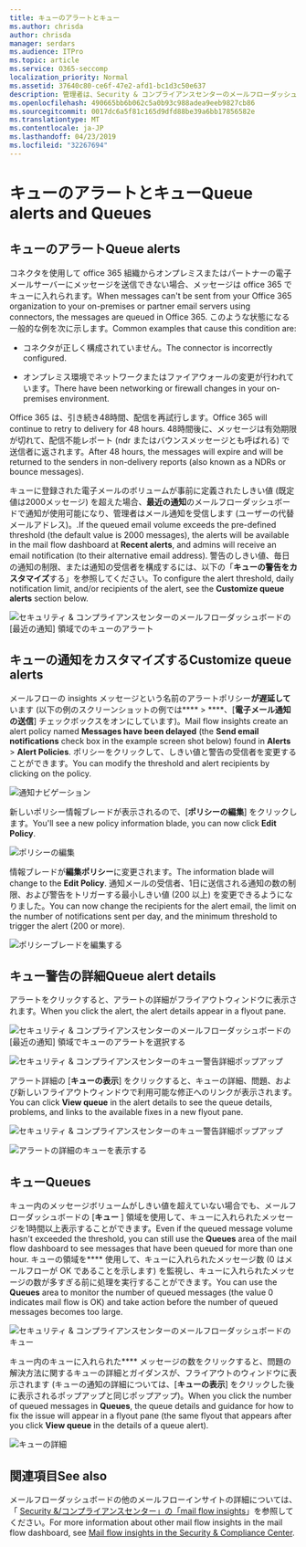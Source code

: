 ```yaml
---
title: キューのアラートとキュー
ms.author: chrisda
author: chrisda
manager: serdars
ms.audience: ITPro
ms.topic: article
ms.service: O365-seccomp
localization_priority: Normal
ms.assetid: 37640c80-ce6f-47e2-afd1-bc1d3c50e637
description: 管理者は、Security & コンプライアンスセンターのメールフローダッシュボードのキューのアラートとキューについて説明しています。
ms.openlocfilehash: 490665bb6b062c5a0b93c988adea9eeb9827cb86
ms.sourcegitcommit: 0017dc6a5f81c165d9dfd88be39a6bb17856582e
ms.translationtype: MT
ms.contentlocale: ja-JP
ms.lasthandoff: 04/23/2019
ms.locfileid: "32267694"
---
```

# <a name="queue-alerts-and-queues"></a><span data-ttu-id="088d7-103">キューのアラートとキュー</span><span class="sxs-lookup"><span data-stu-id="088d7-103">Queue alerts and Queues</span></span>

## <a name="queue-alerts"></a><span data-ttu-id="088d7-104">キューのアラート</span><span class="sxs-lookup"><span data-stu-id="088d7-104">Queue alerts</span></span>

<span data-ttu-id="088d7-105">コネクタを使用して office 365 組織からオンプレミスまたはパートナーの電子メールサーバーにメッセージを送信できない場合、メッセージは office 365 でキューに入れられます。</span><span class="sxs-lookup"><span data-stu-id="088d7-105">When messages can't be sent from your Office 365 organization to your on-premises or partner email servers using connectors, the messages are queued in Office 365.</span></span> <span data-ttu-id="088d7-106">このような状態になる一般的な例を次に示します。</span><span class="sxs-lookup"><span data-stu-id="088d7-106">Common examples that cause this condition are:</span></span>

- <span data-ttu-id="088d7-107">コネクタが正しく構成されていません。</span><span class="sxs-lookup"><span data-stu-id="088d7-107">The connector is incorrectly configured.</span></span>

- <span data-ttu-id="088d7-108">オンプレミス環境でネットワークまたはファイアウォールの変更が行われています。</span><span class="sxs-lookup"><span data-stu-id="088d7-108">There have been networking or firewall changes in your on-premises environment.</span></span>

<span data-ttu-id="088d7-109">Office 365 は、引き続き48時間、配信を再試行します。</span><span class="sxs-lookup"><span data-stu-id="088d7-109">Office 365 will continue to retry to delivery for 48 hours.</span></span> <span data-ttu-id="088d7-110">48時間後に、メッセージは有効期限が切れて、配信不能レポート (ndr またはバウンスメッセージとも呼ばれる) で送信者に返されます。</span><span class="sxs-lookup"><span data-stu-id="088d7-110">After 48 hours, the messages will expire and will be returned to the senders in non-delivery reports (also known as a NDRs or bounce messages).</span></span>

<span data-ttu-id="088d7-111">キューに登録された電子メールのボリュームが事前に定義されたしきい値 (既定値は2000メッセージ) を超えた場合、**最近の通知**のメールフローダッシュボードで通知が使用可能になり、管理者はメール通知を受信します (ユーザーの代替メールアドレス)。.</span><span class="sxs-lookup"><span data-stu-id="088d7-111">If the queued email volume exceeds the pre-defined threshold (the default value is 2000 messages), the alerts will be available in the mail flow dashboard at **Recent alerts**, and admins will receive an email notification (to their alternative email address).</span></span> <span data-ttu-id="088d7-112">警告のしきい値、毎日の通知の制限、または通知の受信者を構成するには、以下の「**キューの警告をカスタマイズ**する」を参照してください。</span><span class="sxs-lookup"><span data-stu-id="088d7-112">To configure the alert threshold, daily notification limit, and/or recipients of the alert, see the **Customize queue alerts** section below.</span></span>

![セキュリティ & コンプライアンスセンターのメールフローダッシュボードの [最近の通知] 領域でのキューのアラート](media/5fc4a51c-6118-4270-960b-c6b176ef94ae.png)

## <a name="customize-queue-alerts"></a><span data-ttu-id="088d7-114">キューの通知をカスタマイズする</span><span class="sxs-lookup"><span data-stu-id="088d7-114">Customize queue alerts</span></span>

<span data-ttu-id="088d7-115">メールフローの insights メッセージという名前のアラートポリシー**が遅延して**います (以下の例のスクリーンショットの例では\*\*\*\* \> \*\*\*\*、[**電子メール通知の送信**] チェックボックスをオンにしています)。</span><span class="sxs-lookup"><span data-stu-id="088d7-115">Mail flow insights create an alert policy named **Messages have been delayed** (the **Send email notifications** check box in the example screen shot below) found in **Alerts** \> **Alert Policies**.</span></span> <span data-ttu-id="088d7-116">ポリシーをクリックして、しきい値と警告の受信者を変更することができます。</span><span class="sxs-lookup"><span data-stu-id="088d7-116">You can modify the threshold and alert recipients by clicking on the policy.</span></span>

![通知ナビゲーション](media/efb95976-9e0b-484e-a2fd-093c5bc7a40f.png)

<span data-ttu-id="088d7-118">新しいポリシー情報ブレードが表示されるので、[**ポリシーの編集**] をクリックします。</span><span class="sxs-lookup"><span data-stu-id="088d7-118">You'll see a new policy information blade, you can now click **Edit Policy**.</span></span>

![ポリシーの編集](media/ed2aceae-3ee2-4849-a17e-87915987a7dd.png)

<span data-ttu-id="088d7-120">情報ブレードが**編集ポリシー**に変更されます。</span><span class="sxs-lookup"><span data-stu-id="088d7-120">The information blade will change to the **Edit Policy**.</span></span> <span data-ttu-id="088d7-121">通知メールの受信者、1日に送信される通知の数の制限、および警告をトリガーする最小しきい値 (200 以上) を変更できるようになりました。</span><span class="sxs-lookup"><span data-stu-id="088d7-121">You can now change the recipients for the alert email, the limit on the number of notifications sent per day, and the minimum threshold to trigger the alert (200 or more).</span></span>

![ポリシーブレードを編集する](media/c657cc74-7867-474c-b2c9-dc478449f990.png)

## <a name="queue-alert-details"></a><span data-ttu-id="088d7-123">キュー警告の詳細</span><span class="sxs-lookup"><span data-stu-id="088d7-123">Queue alert details</span></span>

<span data-ttu-id="088d7-124">アラートをクリックすると、アラートの詳細がフライアウトウィンドウに表示されます。</span><span class="sxs-lookup"><span data-stu-id="088d7-124">When you click the alert, the alert details appear in a flyout pane.</span></span>

![セキュリティ & コンプライアンスセンターのメールフローダッシュボードの [最近の通知] 領域でキューのアラートを選択する](media/1f6b0e96-5b2c-41ef-9684-9d813b3fabe6.png)

![セキュリティ & コンプライアンスセンターのキュー警告詳細ポップアップ](media/105c8fff-912f-4763-8806-2740ebdecd4b.png)

<span data-ttu-id="088d7-127">アラート詳細の [**キューの表示**] をクリックすると、キューの詳細、問題、および新しいフライアウトウィンドウで利用可能な修正へのリンクが表示されます。</span><span class="sxs-lookup"><span data-stu-id="088d7-127">You can click **View queue** in the alert details to see the queue details, problems, and links to the available fixes in a new flyout pane.</span></span>

![セキュリティ & コンプライアンスセンターのキュー警告詳細ポップアップ](media/8ff60955-55ef-4f32-a966-85e02cb608d1.png)

![アラートの詳細のキューを表示する](media/4eb088fe-5dd9-4bf4-b959-c1bb2545c515.png)

## <a name="queues"></a><span data-ttu-id="088d7-130">キュー</span><span class="sxs-lookup"><span data-stu-id="088d7-130">Queues</span></span>

<span data-ttu-id="088d7-131">キュー内のメッセージボリュームがしきい値を超えていない場合でも、メールフローダッシュボードの [**キュー** ] 領域を使用して、キューに入れられたメッセージを1時間以上表示することができます。</span><span class="sxs-lookup"><span data-stu-id="088d7-131">Even if the queued message volume hasn't exceeded the threshold, you can still use the **Queues** area of the mail flow dashboard to see messages that have been queued for more than one hour.</span></span> <span data-ttu-id="088d7-132">キューの領域を\*\*\*\* 使用して、キューに入れられたメッセージ数 (0 はメールフローが OK であることを示します) を監視し、キューに入れられたメッセージの数が多すぎる前に処理を実行することができます。</span><span class="sxs-lookup"><span data-stu-id="088d7-132">You can use the **Queues** area to monitor the number of queued messages (the value 0 indicates mail flow is OK) and take action before the number of queued messages becomes too large.</span></span>

![セキュリティ & コンプライアンスセンターのメールフローダッシュボードのキュー](media/0ef6e2ef-dd22-4363-9d4a-b20a00babc9f.png)

<span data-ttu-id="088d7-134">キュー内のキューに入れられた\*\*\*\* メッセージの数をクリックすると、問題の解決方法に関するキューの詳細とガイダンスが、フライアウトのウィンドウに表示されます (キューの通知の詳細については、[**キューの表示**] をクリックした後に表示されるポップアップと同じポップアップ)。</span><span class="sxs-lookup"><span data-stu-id="088d7-134">When you click the number of queued messages in **Queues**, the queue details and guidance for how to fix the issue will appear in a flyout pane (the same flyout that appears after you click **View queue** in the details of a queue alert).</span></span>

![キューの詳細](media/4eb088fe-5dd9-4bf4-b959-c1bb2545c515.png)

## <a name="see-also"></a><span data-ttu-id="088d7-136">関連項目</span><span class="sxs-lookup"><span data-stu-id="088d7-136">See also</span></span>

<span data-ttu-id="088d7-137">メールフローダッシュボードの他のメールフローインサイトの詳細については、「 [Security &/コンプライアンスセンター」の「mail flow insights](mail-flow-insights.md)」を参照してください。</span><span class="sxs-lookup"><span data-stu-id="088d7-137">For more information about other mail flow insights in the mail flow dashboard, see [Mail flow insights in the Security & Compliance Center](mail-flow-insights.md).</span></span>
